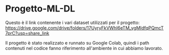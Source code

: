 # Progetto-ML-DL
Questo è il link contenente i vari dataset utilizzati per il progetto: 
https://drive.google.com/drive/folders/17UyryFkVWhI6eTM_ygMIdfqPQmcT7prC?usp=share_link

Il progetto è stato realizzato e runnato su Google Colab, quindi i path contenuti nel codice fanno riferimento all'ambiente in cui abbiamo lavorato. 
